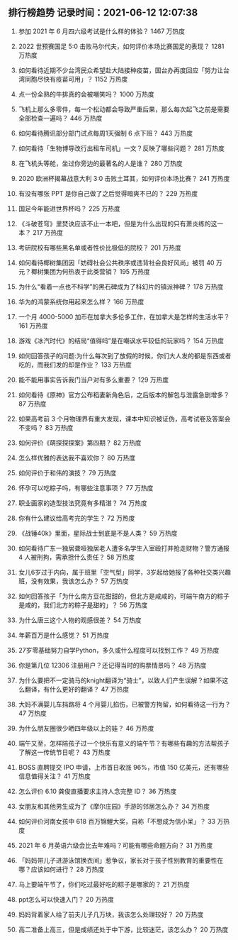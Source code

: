 
## 排行榜趋势 记录时间：2021-06-12 12:07:38
  
  1. 参加 2021 年 6 月四六级考试是什么样的体验？ 1467 万热度
    
  2. 2022 世预赛国足 5:0 击败马尔代夫，如何评价本场比赛国足的表现？ 1281 万热度
    
  3. 如何看待近期不少台湾民众希望赴大陆接种疫苗，国台办再度回应「努力让台湾同胞尽快有疫苗可用」？ 1152 万热度
    
  4. 点一份全熟的牛排真的会被嘲笑吗？ 1000 万热度
    
  5. 飞机上那么多零件，每一个松动都会导致严重后果，那么每次起飞之前是需要全部检查一遍吗？ 446 万热度
    
  6. 如何看待腾讯部分部门试点每周1天强制 6 点下班？ 443 万热度
    
  7. 如何看待「生物博导改行出租车司机」一文？反映了哪些问题？ 281 万热度
    
  8. 在飞机头等舱，坐过你旁边的最著名的人是谁？ 280 万热度
    
  9. 2020 欧洲杯揭幕战意大利 3:0 击败土耳其，如何评价本场比赛？ 241 万热度
    
  10. 有没有哪张 PPT 是你自己做了之后觉得暗爽不已的？ 229 万热度
    
  11. 国足今年能进世界杯吗？ 225 万热度
    
  12. 《斗破苍穹》里焚诀应该不止一本吧，但是为什么出现的只有萧炎练的这一本？ 217 万热度
    
  13. 考研院校有哪些黑名单或者性价比极低的院校？ 201 万热度
    
  14. 如何看待椰树集团因「妨碍社会公共秩序或违背社会良好风尚」被罚 40 万元？椰树集团为何热衷于此类营销？ 195 万热度
    
  15. 为什么“看着一点也不科学”的黑石碑成为了科幻片的镇派神碑？ 178 万热度
    
  16. 华为的鸿蒙系统你用起来怎么样？ 166 万热度
    
  17. 一个月 4000-5000 加币在加拿大多伦多工作，在加拿大是怎样的生活水平？ 161 万热度
    
  18. 游戏《冰汽时代》的结局“值得吗”是在嘲讽水平较低的玩家吗？ 154 万热度
    
  19. 如何回答孩子的问题:为什么每次到了放假的时候，你们大人发的都是东西或者吃的，而我们发的却是作业？ 133 万热度
    
  20. 能不能用事实告诉我门当户对有多么重要？ 129 万热度
    
  21. 如何看待《原神》官方公布稻妻新角色后，之后版本的解包与泄露急剧增多？ 87 万热度
    
  22. 如果高考前 3 个月物理界有重大发现，课本中知识被证伪，高考试卷及答案会不变吗？ 83 万热度
    
  23. 如何评价《萌探探探案》第四期？ 82 万热度
    
  24. 怎么样优雅的表达我不喜欢你？ 80 万热度
    
  25. 如何评价于和伟的演技？ 79 万热度
    
  26. 怀孕可以吃粽子吗，有哪些注意事项？ 77 万热度
    
  27. 职业画家的造型技法究竟有多精湛？ 74 万热度
    
  28. 你有什么建议给高考完的学生？ 72 万热度
    
  29. 《战锤40k》里面，星际战士到底是不是人类？ 59 万热度
    
  30. 如何看待广东一独居聋哑独居老人遭多名学生入室殴打并抢走财物？警方通报 4 人被刑拘，需承担什么责任？ 58 万热度
    
  31. 女儿6岁过于内向，属于班里「空气型」同学，3岁起给她报了各种社交类兴趣班，没有效果，我该怎么办？ 57 万热度
    
  32. 如何回答孩子「为什么南方豆花甜甜的，但北方是咸咸的，可端午南方的粽子是咸的，我们北方的粽子是甜的」？ 56 万热度
    
  33. 为什么唐三这个人物的观感很差？ 54 万热度
    
  34. 年薪百万是什么感觉？ 51 万热度
    
  35. 27岁零基础努力自学Python，多久或什么程度可以找到工作？ 49 万热度
    
  36. 你是第几位 12306 注册用户？还记得当时的购票情景吗？ 48 万热度
    
  37. 为什么要把不一定骑马的knight翻译为“骑士”，以致人们产生误解？如果不这么翻译，有什么更好的翻译？ 47 万热度
    
  38. 大妈不满婴儿车挡路将 4 个月婴儿掐伤，已被警方拘留，如何看待这一行为？ 47 万热度
    
  39. 为什么朋友圈很少晒四年级以上的娃？ 46 万热度
    
  40. 端午又至，怎样陪孩子过一个快乐有意义的端午节？有哪些有趣的方法帮孩子了解这一传统节日呢？ 43 万热度
    
  41. BOSS 直聘提交 IPO 申请，上市首日收涨 96%，市值 150 亿美元，还有哪些信息值得关注？ 41 万热度
    
  42. 怎么评价 6.10 龚俊直播要求主持人念完整 ID？ 36 万热度
    
  43. 女朋友和其他男生成为了《摩尔庄园》手游的邻居怎么办？ 34 万热度
    
  44. 如何评价河南女孩中 618 百万锦鲤大奖，自称「不想成为信小呆」？ 33 万热度
    
  45. 2021 年 6 月英语六级会比去年难吗？可能有哪些命题方向？ 31 万热度
    
  46. 「妈妈带儿子进游泳馆换衣间」惹争议，家长对于孩子性别教育的重要性在哪？应该如何进行？ 28 万热度
    
  47. 马上要端午节了，你们吃过最好吃的粽子是哪家的？ 21 万热度
    
  48. ppt怎么可以快速入门？ 20 万热度
    
  49. 妈妈背着家人给了前夫儿子几万块，我该怎么处理较好？ 20 万热度
    
  50. 高二准备上高三，但是成绩还处于中下游，比较迷茫，该怎么办？ 20 万热度
    